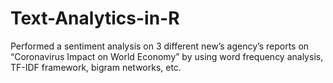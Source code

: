 # Text-Analytics-in-R
Performed a sentiment analysis on 3 different new’s agency’s reports on “Coronavirus Impact on World Economy” by using word frequency analysis, TF-IDF framework, bigram networks, etc.
